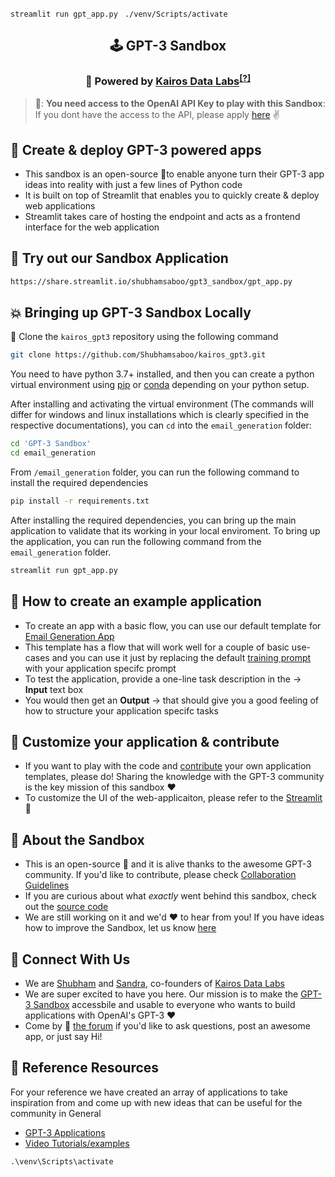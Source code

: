 `streamlit run gpt_app.py`
` ./venv/Scripts/activate`

<h2 align="center"> 🕹️ GPT-3 Sandbox </h2>

<h3 align="center">🧠 Powered by <ins>Kairos Data Labs</ins><sup><a  href="https://www.linkedin.com/company/kairos-data-labs">[?]</a></sup> </h3>


> 🏁: **You need access to the OpenAI API Key to play with this Sandbox**: If you dont have the access to the API, please apply [here](https://beta.openai.com/) ✌️


## 👾 Create & deploy GPT-3 powered apps
* This sandbox is an open-source 🔧to enable anyone turn their GPT-3 app ideas into reality with just a few lines of Python code
* It is built on top of Streamlit that enables you to quickly create & deploy web applications
* Streamlit takes care of hosting the endpoint and acts as a frontend interface for the web application

## 🎈 Try out our Sandbox Application
```bash
https://share.streamlit.io/shubhamsaboo/gpt3_sandbox/gpt_app.py
```

## 💥 Bringing up GPT-3 Sandbox Locally
🍴 Clone the `kairos_gpt3` repository using the following command

```bash
git clone https://github.com/Shubhamsaboo/kairos_gpt3.git
```

You need to have python 3.7+ installed, and then you can create a python virtual environment using [pip](https://packaging.python.org/guides/installing-using-pip-and-virtual-environments/) or [conda](https://conda.io/projects/conda/en/latest/user-guide/tasks/manage-environments.html#activating-an-environment) depending on your python setup. 

After installing and activating the virtual environment (The commands will differ for windows and linux installations which is clearly specified in the respective documentations), you can `cd` into the `email_generation` folder:

```bash
cd 'GPT-3 Sandbox'
cd email_generation
```

From `/email_generation` folder, you can run the following command to install the required dependencies

```bash
pip install -r requirements.txt
```

After installing the required dependencies, you can bring up the main application to validate that its working in your local enviroment. To bring up the application, you can run the following command from the `email_generation` folder.

```bash
streamlit run gpt_app.py
```


## 🎨 How to create an example application
* To create an app with a basic flow, you can use our default template for [Email Generation App](https://github.com/Shubhamsaboo/kairos_gpt3/tree/master/GPT-3%20Sandbox/email_generation)
* This template has a flow that will work well for a couple of basic use-cases and you can use it just by replacing the default [training prompt](https://github.com/Shubhamsaboo/kairos_gpt3/blob/master/GPT-3%20Sandbox/email_generation/training_data.py) with your application specifc prompt
* To test the application, provide a one-line task description in the -> **Input** text box
* You would then get an **Output** -> that should give you a good feeling of how to structure your application specifc tasks


## 🙌 Customize your application & contribute 
* If you want to play with the code and [contribute](https://github.com/Shubhamsaboo/kairos_gpt3/blob/master/CONTRIBUTE.md) your own application templates, please do! Sharing the knowledge with the GPT-3 community is the key mission of this sandbox ❤️
* To customize the UI of the web-applicaiton, please refer to the [Streamlit](https://docs.streamlit.io) 📖


##  🐾 **About the Sandbox**
* This is an open-source 🔧 and it is alive thanks to the awesome GPT-3 community. If you'd like to contribute, please check [Collaboration Guidelines](https://github.com/Shubhamsaboo/kairos_gpt3/blob/master/CONTRIBUTE.md)
* If you are curious about what _exactly_ went behind this sandbox, check out the [source code](https://github.com/Shubhamsaboo/kairos_gpt3)
* We are still working on it and we'd ❤️ to hear from you! If you have ideas how to improve the Sandbox, let us know [here](sandra@kairosdatalabs.com)


## 🔗 Connect With Us
* We are [Shubham](https://www.linkedin.com/in/shubhamsaboo/) and [Sandra](https://www.linkedin.com/in/sandrakublik/), co-founders of [Kairos Data Labs](https://www.linkedin.com/company/kairos-data-labs) 
* We are super excited to have you here. Our mission is to make the [GPT-3 Sandbox](https://github.com/Shubhamsaboo/kairos_gpt3) accessbile and usable to everyone who wants to build applications with OpenAI's GPT-3 ❤️ 
* Come by 🤗 [the forum](https://github.com/Shubhamsaboo/kairos_gpt3) if you'd like to ask questions, post an awesome app, or just say Hi!


## 📖 Reference Resources
For your reference we have created an array of applications to take inspiration from and come up with new ideas that can be useful for the community in General 

* [GPT-3 Applications](https://shubhamsaboo111.medium.com/) 
* [Video Tutorials/examples](https://www.youtube.com/channel/UCjG6QzmabZrBEeGh3vi-wDQ)

`.\venv\Scripts\activate`